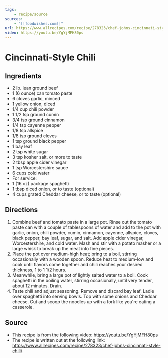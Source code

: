 ```yaml
---
tags:
    - recipe/source
sources: 
    - "[[foodwishes.com]]"
url: https://www.allrecipes.com/recipe/278323/chef-johns-cincinnati-style-chili/
video: https://youtu.be/YgYjMFH80ps
---
```


# Cincinnati-Style Chili 
## Ingredients
- 2 lb. lean ground beef
- 1 (6 ounce) can tomato paste
- 6 cloves garlic, minced
- 1 yellow onion, diced
- 1/4 cup chili powder
- 1 1/2 tsp ground cumin
- 3/4 tsp ground cinnamon
- 1/4 tsp cayenne pepper
- 1/8 tsp allspice
- 1/8 tsp ground cloves
- 1 tsp ground black pepper
- 1 bay leaf
- 2 tsp white sugar
- 3 tsp kosher salt, or more to taste
- 2 tbsp apple cider vinegar
- 1 tsp Worcestershire sauce
- 6 cups cold water
- For service:
- 1 (16 oz) package spaghetti
- 1 tbsp diced onion, or to taste (optional)
- 4 cups grated Cheddar cheese, or to taste (optional)
## Directions
1. Combine beef and tomato paste in a large pot. Rinse out the tomato paste can with a couple of tablespoons of water and add to the pot with garlic, onion, chili powder, cumin, cinnamon, cayenne, allspice, cloves, black pepper, bay leaf, sugar, and salt. Add apple cider vinegar, Worcestershire, and cold water. Mash and stir with a potato masher or a large whisk to break up the meat into fine pieces.
2. Place the pot over medium-high heat; bring to a boil, stirring occasionally with a wooden spoon. Reduce heat to medium-low and cook until flavors come together and chili reaches your desired thickness, 1 to 1 1/2 hours.
3. Meanwhile, bring a large pot of lightly salted water to a boil. Cook spaghetti in the boiling water, stirring occasionally, until very tender, about 12 minutes. Drain.
4. Taste chili and adjust seasoning. Remove and discard bay leaf. Ladle over spaghetti into serving bowls. Top with some onions and Cheddar cheese. Cut and scoop the noodles up with a fork like you're eating a casserole.

## Source
- This recipe is from the following video:  https://youtu.be/YgYjMFH80ps  
- The recipe is written out at the following link:  https://www.allrecipes.com/recipe/278323/chef-johns-cincinnati-style-chili/